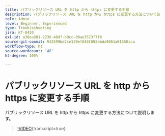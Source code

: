 ```yaml
---
title: パブリックリソース URL を http から https に変更する手順
description: パブリックリソース URL を http から https に変更する方法について説明します。
role: Admin
level: Beginner, Experienced
type: Troubleshooting
jira: KT-8420
exl-id: a36ea881-2230-48df-b0cc-08ae3573f7f8
source-git-commit: 943599bd7ce139ef846f093ebda9084a91550aca
workflow-type: ht
source-wordcount: '46'
ht-degree: 100%

---
```


# パブリックリソース URL を http から https に変更する手順

パブリックリソース URL を http から https に変更する方法について説明します。

>[!VIDEO](https://video.tv.adobe.com/v/335973?learn=on){transcript=true}

